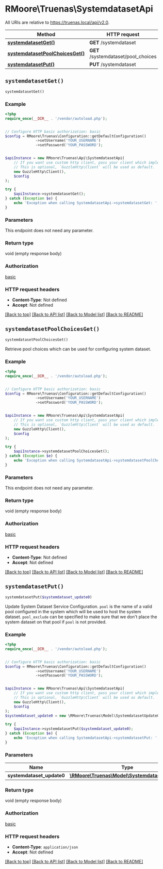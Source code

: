 # RMoore\Truenas\SystemdatasetApi

All URIs are relative to https://truenas.local/api/v2.0.

Method | HTTP request | Description
------------- | ------------- | -------------
[**systemdatasetGet()**](SystemdatasetApi.md#systemdatasetGet) | **GET** /systemdataset | 
[**systemdatasetPoolChoicesGet()**](SystemdatasetApi.md#systemdatasetPoolChoicesGet) | **GET** /systemdataset/pool_choices | 
[**systemdatasetPut()**](SystemdatasetApi.md#systemdatasetPut) | **PUT** /systemdataset | 


## `systemdatasetGet()`

```php
systemdatasetGet()
```





### Example

```php
<?php
require_once(__DIR__ . '/vendor/autoload.php');


// Configure HTTP basic authorization: basic
$config = RMoore\Truenas\Configuration::getDefaultConfiguration()
              ->setUsername('YOUR_USERNAME')
              ->setPassword('YOUR_PASSWORD');


$apiInstance = new RMoore\Truenas\Api\SystemdatasetApi(
    // If you want use custom http client, pass your client which implements `GuzzleHttp\ClientInterface`.
    // This is optional, `GuzzleHttp\Client` will be used as default.
    new GuzzleHttp\Client(),
    $config
);

try {
    $apiInstance->systemdatasetGet();
} catch (Exception $e) {
    echo 'Exception when calling SystemdatasetApi->systemdatasetGet: ', $e->getMessage(), PHP_EOL;
}
```

### Parameters

This endpoint does not need any parameter.

### Return type

void (empty response body)

### Authorization

[basic](../../README.md#basic)

### HTTP request headers

- **Content-Type**: Not defined
- **Accept**: Not defined

[[Back to top]](#) [[Back to API list]](../../README.md#endpoints)
[[Back to Model list]](../../README.md#models)
[[Back to README]](../../README.md)

## `systemdatasetPoolChoicesGet()`

```php
systemdatasetPoolChoicesGet()
```



Retrieve pool choices which can be used for configuring system dataset.

### Example

```php
<?php
require_once(__DIR__ . '/vendor/autoload.php');


// Configure HTTP basic authorization: basic
$config = RMoore\Truenas\Configuration::getDefaultConfiguration()
              ->setUsername('YOUR_USERNAME')
              ->setPassword('YOUR_PASSWORD');


$apiInstance = new RMoore\Truenas\Api\SystemdatasetApi(
    // If you want use custom http client, pass your client which implements `GuzzleHttp\ClientInterface`.
    // This is optional, `GuzzleHttp\Client` will be used as default.
    new GuzzleHttp\Client(),
    $config
);

try {
    $apiInstance->systemdatasetPoolChoicesGet();
} catch (Exception $e) {
    echo 'Exception when calling SystemdatasetApi->systemdatasetPoolChoicesGet: ', $e->getMessage(), PHP_EOL;
}
```

### Parameters

This endpoint does not need any parameter.

### Return type

void (empty response body)

### Authorization

[basic](../../README.md#basic)

### HTTP request headers

- **Content-Type**: Not defined
- **Accept**: Not defined

[[Back to top]](#) [[Back to API list]](../../README.md#endpoints)
[[Back to Model list]](../../README.md#models)
[[Back to README]](../../README.md)

## `systemdatasetPut()`

```php
systemdatasetPut($systemdataset_update0)
```



Update System Dataset Service Configuration.  `pool` is the name of a valid pool configured in the system which will be used to host the system dataset.  `pool_exclude` can be specified to make sure that we don't place the system dataset on that pool if `pool` is not provided.

### Example

```php
<?php
require_once(__DIR__ . '/vendor/autoload.php');


// Configure HTTP basic authorization: basic
$config = RMoore\Truenas\Configuration::getDefaultConfiguration()
              ->setUsername('YOUR_USERNAME')
              ->setPassword('YOUR_PASSWORD');


$apiInstance = new RMoore\Truenas\Api\SystemdatasetApi(
    // If you want use custom http client, pass your client which implements `GuzzleHttp\ClientInterface`.
    // This is optional, `GuzzleHttp\Client` will be used as default.
    new GuzzleHttp\Client(),
    $config
);
$systemdataset_update0 = new \RMoore\Truenas\Model\SystemdatasetUpdate0(); // \RMoore\Truenas\Model\SystemdatasetUpdate0

try {
    $apiInstance->systemdatasetPut($systemdataset_update0);
} catch (Exception $e) {
    echo 'Exception when calling SystemdatasetApi->systemdatasetPut: ', $e->getMessage(), PHP_EOL;
}
```

### Parameters

Name | Type | Description  | Notes
------------- | ------------- | ------------- | -------------
 **systemdataset_update0** | [**\RMoore\Truenas\Model\SystemdatasetUpdate0**](../Model/SystemdatasetUpdate0.md)|  | [optional]

### Return type

void (empty response body)

### Authorization

[basic](../../README.md#basic)

### HTTP request headers

- **Content-Type**: `application/json`
- **Accept**: Not defined

[[Back to top]](#) [[Back to API list]](../../README.md#endpoints)
[[Back to Model list]](../../README.md#models)
[[Back to README]](../../README.md)

